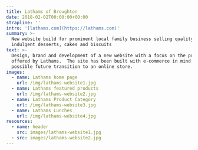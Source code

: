 ```yaml
---
title: Lathams of Broughton
date: 2018-02-02T00:00:00+00:00
strapline: ''
intro: '[lathams.com](https://lathams.com)'
summary: >-
  New website build for prominent local family business selling quality
  indulgent desserts, cakes and biscuits
text: >-
  Design, brand and development of a new website with a focus on the products
  offered by Lathams.  The site has been built with e-commerce in mind allowing
  possible future transition to an online store.
images:
  - name: Lathams home page
    url: /img/lathams-website1.jpg
  - name: Lathams featured products
    url: /img/lathams-website2.jpg
  - name: Lathams Product Category
    url: /img/lathams-website3.jpg
  - name: Lathams Lunches
    url: /img/lathams-website4.jpg
resources:
  - name: header
    src: images/lathams-website1.jpg
  - src: images/lathams-website2.jpg
---
```


